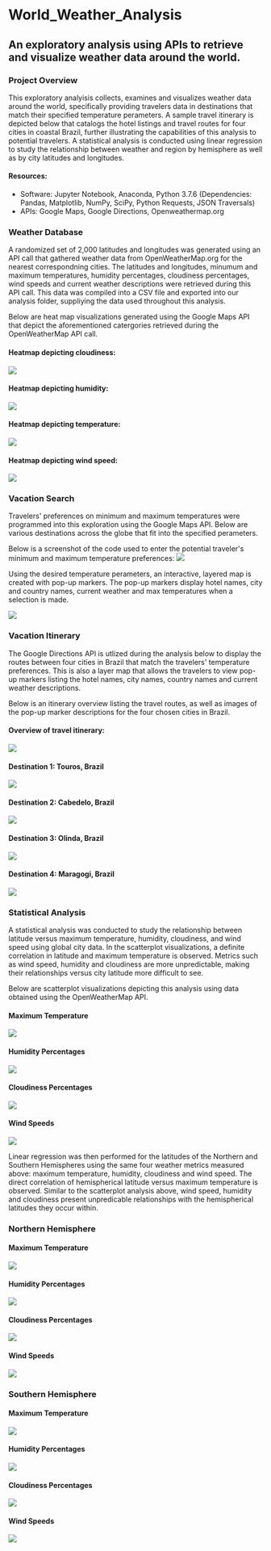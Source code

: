 # World_Weather_Analysis

## An exploratory analysis using APIs to retrieve and visualize weather data around the world.

### Project Overview

This exploratory analyisis collects, examines and visualizes weather data around the world, specifically providing travelers data in destinations that match their specified temperature perameters. A sample travel itinerary is depicted below that catalogs the hotel listings and travel routes for four cities in coastal Brazil, 
further illustrating the capabilities of this analysis to potential travelers. A statistical analysis is conducted using linear regression to study the relationship between weather and region by hemisphere as well as by city latitudes and longitudes.   

#### Resources: 
* Software: Jupyter Notebook, Anaconda, Python 3.7.6 (Dependencies: Pandas, Matplotlib, NumPy, SciPy, Python Requests, JSON Traversals)
* APIs: Google Maps, Google Directions, Openweathermap.org

### Weather Database

A randomized set of 2,000 latitudes and longitudes was generated using an API call that gathered weather data from OpenWeatherMap.org for the nearest correspondning cities. The latitudes and longitudes, minumum and maximum temperatures, humidity percentages, cloudiness percentages, wind speeds and current weather descriptions were retrieved during this API call. This data was compiled into a CSV file and exported into our analysis folder, suppliying the data used throughout this analysis.  

Below are heat map visualizations generated using the Google Maps API that depict the aforementioned catergories retrieved during the OpenWeatherMap API call.

#### Heatmap depicting cloudiness:
![](Weather_Data/Weather_heatmap_cloudiness.png)

#### Heatmap depicting humidity:
![](Weather_Data/Weather_heatmap_humidity.png)

#### Heatmap depicting temperature:
![](Weather_Data/Weather_heatmap_temperature.png)

#### Heatmap depicting wind speed:
![](Weather_Data/Weather_heatmap_windspeed.png)

### Vacation Search

Travelers' preferences on minimum and maximum temperatures were programmed into this exploration using the Google Maps API. Below are various destinations across the globe that fit into the specified perameters. 

Below is a screenshot of the code used to enter the potential traveler's minimum and maximum temperature preferences:
![](Weather_Data/Weather_temp_min_max.png)

Using the desired temperature perameters, an interactive, layered map is created with pop-up markers. The pop-up markers display hotel names, city and country names, current weather and max temperatures when a selection is made. 

![](Vacation_Search/WeatherPy_vacation_map.png)

### Vacation Itinerary

The Google Directions API is utlized during the analysis below to display the routes between four cities in Brazil that match the travelers' temperature preferences. 
This is also a layer map that allows the travelers to view pop-up markers listing the hotel names, city names, country names and current weather descriptions. 

Below is an itinerary overview listing the travel routes, as well as images of the pop-up marker descriptions for the four chosen cities in Brazil. 

#### Overview of travel itinerary:
![](Vacation_Itinerary/WeatherPy_travel_map.png)

#### Destination 1: Touros, Brazil
![](Vacation_Itinerary/WeatherPy_map_marker_1.png)

#### Destination 2: Cabedelo, Brazil
![](Vacation_Itinerary/WeatherPy_map_marker_2.png)

#### Destination 3: Olinda, Brazil
![](Vacation_Itinerary/WeatherPy_map_marker_3.png)

#### Destination 4: Maragogi, Brazil
![](Vacation_Itinerary/WeatherPy_map_marker_4.png)

### Statistical Analysis

A statistical analysis was conducted to study the relationship between latitude versus maximum temperature, humidity, cloudiness, and wind speed using global city data. In the scatterplot visualizations, a definite correlation in latitude and maximum temperature is observed. Metrics such as wind speed, humidity and cloudiness are more unpredictable, making their relationships versus city latitude more difficult to see. 

Below are scatterplot visualizations depicting this analysis using data obtained using the OpenWeatherMap API. 

#### Maximum Temperature
![](Weather_Data/Fig1.png)

#### Humidity Percentages
![](Weather_Data/Fig2.png)

#### Cloudiness Percentages
![](Weather_Data/Fig3.png)

#### Wind Speeds
![](Weather_Data/Fig4.png)

Linear regression was then performed for the latitudes of the Northern and Southern Hemispheres using the same four weather metrics measured above: maximum temperature, humidity, cloudiness and wind speed. The direct correlation of hemispherical latitude versus maximum temperature is observed. Similar to the scatterplot analysis above, wind speed, humidity and cloudiness present unpredicable relationships with the hemispherical latitudes they occur within. 

### Northern Hemisphere 

#### Maximum Temperature
![](Weather_Data/LR_NH_maxtemp.png)

#### Humidity Percentages
![](Weather_Data/LR_NH_Humidity.png)

#### Cloudiness Percentages
![](Weather_Data/LR_NH_Cloudiness.png)

#### Wind Speeds
![](Weather_Data/LR_NH_LR_NH_Windspeed.png)

### Southern Hemisphere

#### Maximum Temperature
![](Weather_Data/LR_SH_Maxtemp.png)

#### Humidity Percentages
![](Weather_Data/LR_SH_humidty.png)

#### Cloudiness Percentages
![](Weather_Data/LR_SH_Cloudiness.png)

#### Wind Speeds
![](Weather_Data/LR_SH_Windspeed.png)
